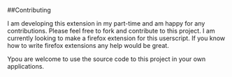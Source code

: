 ##Contributing

I am developing this extension in my part-time and am happy for any contributions.
Please feel free to fork and contribute to this project. I am currently looking to make a firefox extension for this userscript. If you know how to write firefox extensions any help would be great.

Ypou are welcome to use the source code to this project in your own applications.

